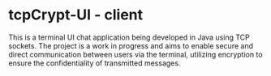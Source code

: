 # tcpCrypt-UI - client
This is a terminal UI chat application being developed in Java using TCP sockets. The project is a work in progress and aims to enable secure and direct communication between users via the terminal, utilizing encryption to ensure the confidentiality of transmitted messages.
